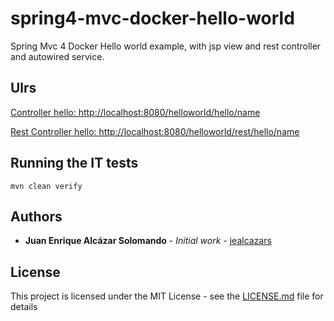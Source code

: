 # spring4-mvc-docker-hello-world

Spring Mvc 4 Docker Hello world example, with jsp view and rest controller and autowired service.


## Ulrs

[Controller hello: http://localhost:8080/helloworld/hello/name](http://localhost:8080/helloworld/hello/name)

[Rest Controller hello: http://localhost:8080/helloworld/rest/hello/name](http://localhost:8080/helloworld/rest/hello/name)


## Running the IT tests

```
mvn clean verify
```

## Authors

* **Juan Enrique Alcázar Solomando** - *Initial work* - [jealcazars](https://github.com/jealcazars)

## License

This project is licensed under the MIT License - see the [LICENSE.md](LICENSE.md) file for details